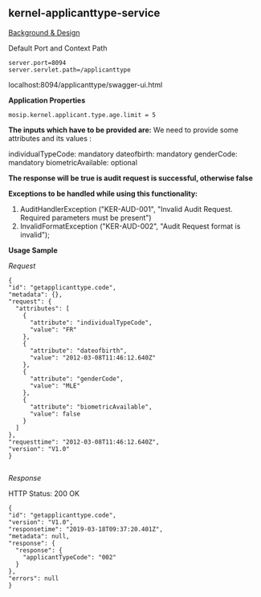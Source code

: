 ## kernel-applicanttype-service


[Background & Design](../../docs/design/kernel/kernel-applicanttype.md)


Default Port and Context Path

```
server.port=8094
server.servlet.path=/applicanttype

```

localhost:8094/applicanttype/swagger-ui.html


**Application Properties**

```
mosip.kernel.applicant.type.age.limit = 5

```


**The inputs which have to be provided are:**
We need to provide some attributes and its values : 

individualTypeCode: mandatory
dateofbirth: mandatory
genderCode: mandatory
biometricAvailable: optional


**The response will be true is audit request is successful, otherwise false** 

**Exceptions to be handled while using this functionality:**

1. AuditHandlerException ("KER-AUD-001", "Invalid Audit Request. Required parameters must be present")
2. InvalidFormatException ("KER-AUD-002", "Audit Request format is invalid");

**Usage Sample**
  
  *Request*
  
  ```
{
  "id": "getapplicanttype.code",
  "metadata": {},
  "request": {
    "attributes": [
      {
        "attribute": "individualTypeCode",
        "value": "FR"
      },
      {
        "attribute": "dateofbirth",
        "value": "2012-03-08T11:46:12.640Z"
      },
      {
        "attribute": "genderCode",
        "value": "MLE"
      },
      {
        "attribute": "biometricAvailable",
        "value": false
      }
    ]
  },
  "requesttime": "2012-03-08T11:46:12.640Z",
  "version": "V1.0"
}


  ```
  
  *Response*
  
 HTTP Status: 200 OK
  
  ```
{
  "id": "getapplicanttype.code",
  "version": "V1.0",
  "responsetime": "2019-03-18T09:37:20.401Z",
  "metadata": null,
  "response": {
    "response": {
      "applicantTypeCode": "002"
    }
  },
  "errors": null
}
  ```
  
  



